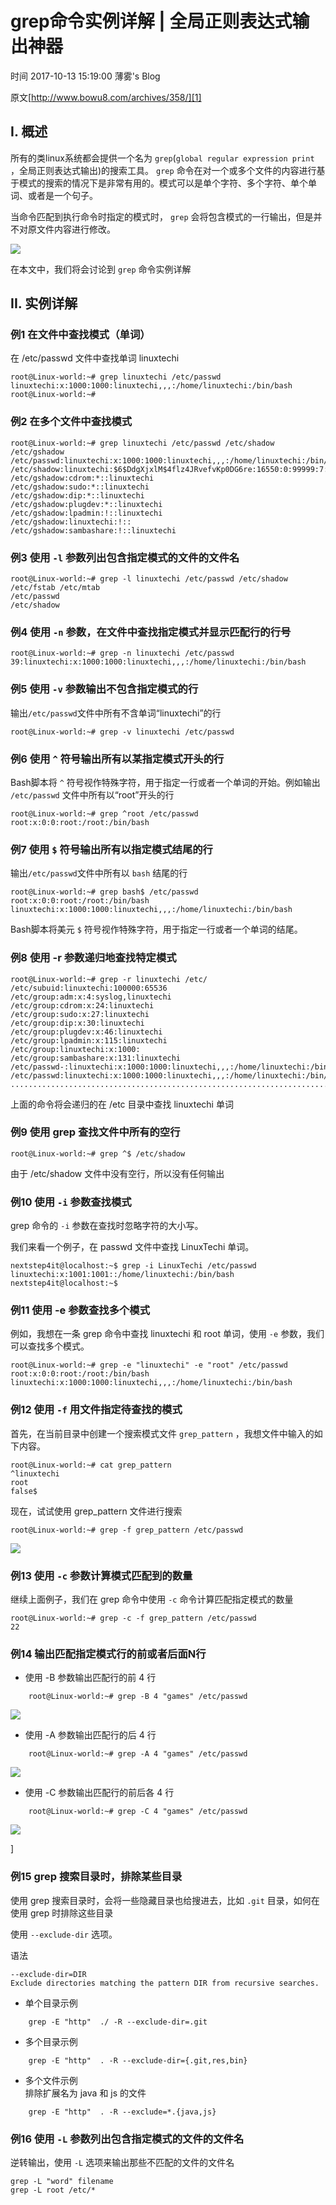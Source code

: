 # grep命令实例详解 | 全局正则表达式输出神器

 时间 2017-10-13 15:19:00  薄雾's Blog

原文[http://www.bowu8.com/archives/358/][1]


## I. 概述

所有的类linux系统都会提供一个名为 `grep`(`global regular expression print` ，全局正则表达式输出)的搜索工具。 `grep` 命令在对一个或多个文件的内容进行基于模式的搜索的情况下是非常有用的。模式可以是单个字符、多个字符、单个单词、或者是一个句子。 

当命令匹配到执行命令时指定的模式时， `grep` 会将包含模式的一行输出，但是并不对原文件内容进行修改。 

![][4]

在本文中，我们将会讨论到 `grep` 命令实例详解 

## II. 实例详解

### 例1 在文件中查找模式（单词）

在 /etc/passwd 文件中查找单词 linuxtechi

    root@Linux-world:~# grep linuxtechi /etc/passwd
    linuxtechi:x:1000:1000:linuxtechi,,,:/home/linuxtechi:/bin/bash
    root@Linux-world:~#

### 例2 在多个文件中查找模式

    root@Linux-world:~# grep linuxtechi /etc/passwd /etc/shadow /etc/gshadow
    /etc/passwd:linuxtechi:x:1000:1000:linuxtechi,,,:/home/linuxtechi:/bin/bash
    /etc/shadow:linuxtechi:$6$DdgXjxlM$4flz4JRvefvKp0DG6re:16550:0:99999:7:::/etc/gshadow:adm:*::syslog,linuxtechi
    /etc/gshadow:cdrom:*::linuxtechi
    /etc/gshadow:sudo:*::linuxtechi
    /etc/gshadow:dip:*::linuxtechi
    /etc/gshadow:plugdev:*::linuxtechi
    /etc/gshadow:lpadmin:!::linuxtechi
    /etc/gshadow:linuxtechi:!::
    /etc/gshadow:sambashare:!::linuxtechi

### 例3 使用 `-l` 参数列出包含指定模式的文件的文件名 

    root@Linux-world:~# grep -l linuxtechi /etc/passwd /etc/shadow /etc/fstab /etc/mtab
    /etc/passwd
    /etc/shadow

### 例4 使用 `-n` 参数，在文件中查找指定模式并显示匹配行的行号 

    root@Linux-world:~# grep -n linuxtechi /etc/passwd
    39:linuxtechi:x:1000:1000:linuxtechi,,,:/home/linuxtechi:/bin/bash

### 例5 使用 `-v` 参数输出不包含指定模式的行 

输出`/etc/passwd`文件中所有不含单词“linuxtechi”的行

    root@Linux-world:~# grep -v linuxtechi /etc/passwd

### 例6 使用 `^` 符号输出所有以某指定模式开头的行 

Bash脚本将 `^` 符号视作特殊字符，用于指定一行或者一个单词的开始。例如输出 `/etc/passwd` 文件中所有以“root”开头的行 

    root@Linux-world:~# grep ^root /etc/passwd
    root:x:0:0:root:/root:/bin/bash

### 例7 使用 `$` 符号输出所有以指定模式结尾的行 

输出`/etc/passwd`文件中所有以 `bash` 结尾的行 

    root@Linux-world:~# grep bash$ /etc/passwd
    root:x:0:0:root:/root:/bin/bash
    linuxtechi:x:1000:1000:linuxtechi,,,:/home/linuxtechi:/bin/bash

Bash脚本将美元 `$` 符号视作特殊字符，用于指定一行或者一个单词的结尾。 

### 例8 使用 -r 参数递归地查找特定模式 

    root@Linux-world:~# grep -r linuxtechi /etc/
    /etc/subuid:linuxtechi:100000:65536
    /etc/group:adm:x:4:syslog,linuxtechi
    /etc/group:cdrom:x:24:linuxtechi
    /etc/group:sudo:x:27:linuxtechi
    /etc/group:dip:x:30:linuxtechi
    /etc/group:plugdev:x:46:linuxtechi
    /etc/group:lpadmin:x:115:linuxtechi
    /etc/group:linuxtechi:x:1000:
    /etc/group:sambashare:x:131:linuxtechi
    /etc/passwd-:linuxtechi:x:1000:1000:linuxtechi,,,:/home/linuxtechi:/bin/bash
    /etc/passwd:linuxtechi:x:1000:1000:linuxtechi,,,:/home/linuxtechi:/bin/bash
    ............................................................................

上面的命令将会递归的在 /etc 目录中查找 linuxtechi 单词 

### 例9 使用 grep 查找文件中所有的空行 

    root@Linux-world:~# grep ^$ /etc/shadow

由于 /etc/shadow 文件中没有空行，所以没有任何输出 

### 例10 使用 `-i` 参数查找模式 

grep 命令的 `-i` 参数在查找时忽略字符的大小写。 

我们来看一个例子，在 passwd 文件中查找 LinuxTechi 单词。 

    nextstep4it@localhost:~$ grep -i LinuxTechi /etc/passwd
    linuxtechi:x:1001:1001::/home/linuxtechi:/bin/bash
    nextstep4it@localhost:~$

### 例11 使用 -e 参数查找多个模式 

例如，我想在一条 grep 命令中查找 linuxtechi 和 root 单词，使用 `-e` 参数，我们可以查找多个模式。 

    root@Linux-world:~# grep -e "linuxtechi" -e "root" /etc/passwd
    root:x:0:0:root:/root:/bin/bash
    linuxtechi:x:1000:1000:linuxtechi,,,:/home/linuxtechi:/bin/bash

### 例12 使用 `-f` 用文件指定待查找的模式 

首先，在当前目录中创建一个搜索模式文件 `grep_pattern` ，我想文件中输入的如下内容。 

    root@Linux-world:~# cat grep_pattern
    ^linuxtechi
    root
    false$

现在，试试使用 grep_pattern 文件进行搜索 

    root@Linux-world:~# grep -f grep_pattern /etc/passwd

![][5]

### 例13 使用 `-c` 参数计算模式匹配到的数量 

继续上面例子，我们在 grep 命令中使用 `-c` 命令计算匹配指定模式的数量 

    root@Linux-world:~# grep -c -f grep_pattern /etc/passwd
    22

### 例14 输出匹配指定模式行的前或者后面N行

* 使用 -B 参数输出匹配行的前 4 行 
```
    root@Linux-world:~# grep -B 4 "games" /etc/passwd
```
![][6]
* 使用 -A 参数输出匹配行的后 4 行 
```
    root@Linux-world:~# grep -A 4 "games" /etc/passwd
```
![][7]
* 使用 -C 参数输出匹配行的前后各 4 行 
```
    root@Linux-world:~# grep -C 4 "games" /etc/passwd
```
![][8]

]

### 例15 grep 搜索目录时，排除某些目录 

使用 grep 搜索目录时，会将一些隐藏目录也给搜进去，比如 `.git` 目录，如何在使用 grep 时排除这些目录 

使用 `--exclude-dir` 选项。

语法

    --exclude-dir=DIR
    Exclude directories matching the pattern DIR from recursive searches.

* 单个目录示例
```
    grep -E "http"  ./ -R --exclude-dir=.git
```
* 多个目录示例
```
    grep -E "http"  . -R --exclude-dir={.git,res,bin}
```
* 多个文件示例   
排除扩展名为 java 和 js 的文件 
```
    grep -E "http"  . -R --exclude=*.{java,js}
```
### 例16 使用 `-L` 参数列出包含指定模式的文件的文件名 

逆转输出，使用 `-L` 选项来输出那些不匹配的文件的文件名 

    grep -L "word" filename
    grep -L root /etc/*


[1]: http://www.bowu8.com/archives/358/

[4]: ../img/mMNNRvI.png
[5]: ../img/FnUVJnq.jpg
[6]: ../img/ERfuUvz.jpg
[7]: ../img/iemQ32m.jpg
[8]: ../img/bue63qF.jpg